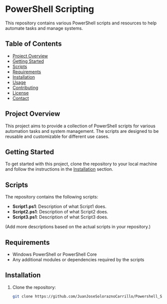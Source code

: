 # PowerShell Scripting
This repository contains various PowerShell scripts and resources to help automate tasks and manage systems.

## Table of Contents

- [Project Overview](#project-overview)
- [Getting Started](#getting-started)
- [Scripts](#scripts)
- [Requirements](#requirements)
- [Installation](#installation)
- [Usage](#usage)
- [Contributing](#contributing)
- [License](#license)
- [Contact](#contact)

## Project Overview

This project aims to provide a collection of PowerShell scripts for various automation tasks and system management. The scripts are designed to be reusable and customizable for different use cases.

## Getting Started

To get started with this project, clone the repository to your local machine and follow the instructions in the [Installation](#installation) section.

## Scripts

The repository contains the following scripts:

- **Script1.ps1**: Description of what Script1 does.
- **Script2.ps1**: Description of what Script2 does.
- **Script3.ps1**: Description of what Script3 does.

(Add more descriptions based on the actual scripts in your repository.)

## Requirements

- Windows PowerShell or PowerShell Core
- Any additional modules or dependencies required by the scripts

## Installation

1. Clone the repository:
   ```bash
   git clone https://github.com/JuanJoseSoloraznoCarrillo/Powershell_Scripting.git
